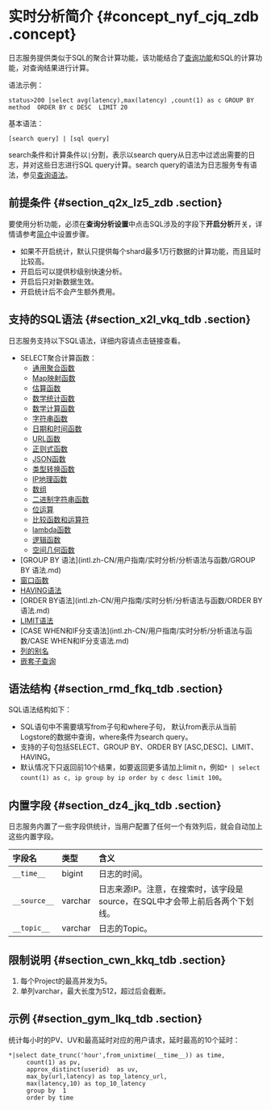 # 实时分析简介 {#concept_nyf_cjq_zdb .concept}

日志服务提供类似于SQL的聚合计算功能，该功能结合了[查询功能](intl.zh-CN/用户指南/索引与查询/查询语法.md)和SQL的计算功能，对查询结果进行计算。

语法示例：

```
status>200 |select avg(latency),max(latency) ,count(1) as c GROUP BY  method  ORDER BY c DESC  LIMIT 20
```

基本语法：

```
[search query] | [sql query]
```

search条件和计算条件以`|`分割，表示以search query从日志中过滤出需要的日志，并对这些日志进行SQL query计算。search query的语法为日志服务专有语法，参见[查询语法](intl.zh-CN/用户指南/索引与查询/查询语法.md)。

## 前提条件 {#section_q2x_lz5_zdb .section}

要使用分析功能，必须在**查询分析设置**中点击SQL涉及的字段下**开启分析**开关，详情请参考[简介](intl.zh-CN/用户指南/索引与查询/简介.md)中设置步骤。

-   如果不开启统计，默认只提供每个shard最多1万行数据的计算功能，而且延时比较高。
-   开启后可以提供秒级别快速分析。
-   开启后只对新数据生效。
-   开启统计后不会产生额外费用。

## 支持的SQL语法 {#section_x2l_vkq_tdb .section}

日志服务支持以下SQL语法，详细内容请点击链接查看。

-   SELECT聚合计算函数：
    -   [通用聚合函数](intl.zh-CN/用户指南/实时分析/分析语法与函数/通用聚合函数.md)
    -   [Map映射函数](intl.zh-CN/用户指南/实时分析/分析语法与函数/Map映射函数.md)
    -   [估算函数](intl.zh-CN/用户指南/实时分析/分析语法与函数/估算函数.md)
    -   [数学统计函数](intl.zh-CN/用户指南/实时分析/分析语法与函数/数学统计函数.md)
    -   [数学计算函数](intl.zh-CN/用户指南/实时分析/分析语法与函数/数学计算函数.md)
    -   [字符串函数](intl.zh-CN/用户指南/实时分析/分析语法与函数/字符串函数.md)
    -   [日期和时间函数](intl.zh-CN/用户指南/实时分析/分析语法与函数/日期和时间函数.md)
    -   [URL函数](intl.zh-CN/用户指南/实时分析/分析语法与函数/URL函数.md)
    -   [正则式函数](intl.zh-CN/用户指南/实时分析/分析语法与函数/正则式函数.md)
    -   [JSON函数](intl.zh-CN/用户指南/实时分析/分析语法与函数/JSON函数.md)
    -   [类型转换函数](intl.zh-CN/用户指南/实时分析/分析语法与函数/类型转换函数.md)
    -   [IP地理函数](intl.zh-CN/用户指南/实时分析/分析语法与函数/IP地理函数.md)
    -   [数组](intl.zh-CN/用户指南/实时分析/分析语法与函数/数组.md)
    -   [二进制字符串函数](intl.zh-CN/用户指南/实时分析/分析语法与函数/二进制字符串函数.md)
    -   [位运算](intl.zh-CN/用户指南/实时分析/分析语法与函数/位运算.md)
    -   [比较函数和运算符](intl.zh-CN/用户指南/实时分析/分析语法与函数/比较函数和运算符.md)
    -   [lambda函数](intl.zh-CN/用户指南/实时分析/分析语法与函数/lambda函数.md)
    -   [逻辑函数](intl.zh-CN/用户指南/实时分析/分析语法与函数/逻辑函数.md)
    -   [空间几何函数](intl.zh-CN/用户指南/实时分析/分析语法与函数/空间几何函数.md)
-   [GROUP BY 语法](intl.zh-CN/用户指南/实时分析/分析语法与函数/GROUP BY 语法.md)
-   [窗口函数](intl.zh-CN/用户指南/实时分析/分析语法与函数/窗口函数.md)
-   [HAVING语法](intl.zh-CN/用户指南/实时分析/分析语法与函数/HAVING语法.md)
-   [ORDER BY语法](intl.zh-CN/用户指南/实时分析/分析语法与函数/ORDER BY语法.md)
-   [LIMIT语法](intl.zh-CN/用户指南/实时分析/分析语法与函数/LIMIT语法.md)
-   [CASE WHEN和IF分支语法](intl.zh-CN/用户指南/实时分析/分析语法与函数/CASE WHEN和IF分支语法.md)
-   [列的别名](intl.zh-CN/用户指南/实时分析/分析语法与函数/列的别名.md)
-   [嵌套子查询](intl.zh-CN/用户指南/实时分析/分析语法与函数/嵌套子查询.md)

## 语法结构 {#section_rmd_fkq_tdb .section}

SQL语法结构如下：

-   SQL语句中不需要填写from子句和where子句， 默认from表示从当前Logstore的数据中查询，where条件为search query。
-   支持的子句包括SELECT、GROUP BY、ORDER BY \[ASC,DESC\]、LIMIT、HAVING。
-   默认情况下只返回前10个结果，如要返回更多请加上limit n，例如`* | select count(1) as c, ip group by ip order by c desc limit 100`。

## 内置字段 {#section_dz4_jkq_tdb .section}

日志服务内置了一些字段供统计，当用户配置了任何一个有效列后，就会自动加上这些内置字段。

|字段名|类型|含义|
|:--|:-|:-|
| `__time__` |bigint|日志的时间。|
| `__source__` |varchar|日志来源IP。注意，在搜索时，该字段是source，在SQL中才会带上前后各两个下划线。|
| `__topic__` |varchar|日志的Topic。|

## 限制说明 {#section_cwn_kkq_tdb .section}

1.  每个Project的最高并发为5。
2.  单列varchar，最大长度为512，超过后会截断。

## 示例 {#section_gym_lkq_tdb .section}

统计每小时的PV、UV和最高延时对应的用户请求，延时最高的10个延时：

```
*|select date_trunc('hour',from_unixtime(__time__)) as time, 
     count(1) as pv, 
     approx_distinct(userid)  as uv,
     max_by(url,latency) as top_latency_url,
     max(latency,10) as top_10_latency
     group by  1
     order by time
```

